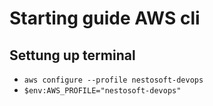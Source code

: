# Starting guide AWS cli

## Settung up terminal
- `aws configure --profile nestosoft-devops`
- `$env:AWS_PROFILE="nestosoft-devops"`



